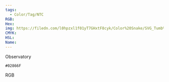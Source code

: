 ```yaml
---
tags:
  - Color/Tag/NTC
RGB:
Hex:
img: https://filedn.com/l0hpzxl1f01yT7GHxtF8cyk/Color%20Snake/SVG_Tumb%20Mass%20No%20Name/02866F.svg
CMYK:
HSL:
Name:
---
```

Observatory
```palette
#02866F
```
RGB
